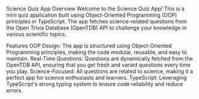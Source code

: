 Science Quiz App
Overview
Welcome to the Science Quiz App! This is a mini quiz application built using Object-Oriented Programming (OOP) principles in TypeScript. The app fetches science-related questions from the Open Trivia Database (OpenTDB) API to challenge your knowledge in various scientific topics.

Features
OOP Design: The app is structured using Object-Oriented Programming principles, making the code modular, reusable, and easy to maintain.
Real-Time Questions: Questions are dynamically fetched from the OpenTDB API, ensuring that you get fresh and varied questions every time you play.
Science-Focused: All questions are related to science, making it a perfect app for science enthusiasts and learners.
TypeScript: Leveraging TypeScript's strong typing system to ensure code reliability and reduce errors.
